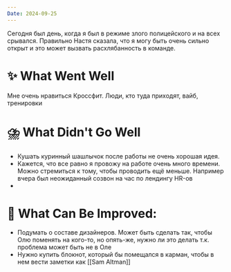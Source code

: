 ```yaml
---
Date: 2024-09-25
---
```

Сегодня был день, когда я был в режиме злого полицейского и на всех срывался. 
Правильно Настя сказала, что я могу быть очень сильно открыт и это может вызвать расхлябанность в команде.


# **✨ What Went Well**

Мне очень нравиться Кроссфит. Люди, кто туда приходят, вайб, тренировки

#  **⛈️ What Didn't Go Well**
- Кушать куринный шашлычок после работы не очень хорошая идея.
- Кажется, что все равно я провожу на работе очень много времени. Можно стремиться к тому, чтобы проводить ещё меньше. Например вчера был неожиданный созвон на час по лендингу HR-ов
- 


# **💫 What Can Be Improved**:
- Подумать о составе дизайнеров. Может быть сделать так, чтобы Олю поменять на кого-то, но опять-же, нужно ли это делать т.к. проблема может быть не в Оле 
- Нужно купить блокнот, который бы помещался в карман, чтобы в нем вести заметки как [[Sam Altman]] 




